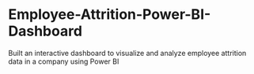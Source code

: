 # Employee-Attrition-Power-BI-Dashboard
Built an interactive dashboard to visualize and analyze employee attrition data in a company using Power BI
